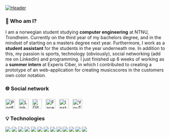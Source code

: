 [![Header](https://github.com/Martinnilsen99/Martinnilsen99/blob/master/assets/profileHeader.png "Header")](https://martinnilsen.no)

### &#128075; Who am I?

I am a norwegian student studying **computer engineering** at NTNU, Trondheim. Currently on the third year of my bachelors degree, and in the mindset of starting on a masters degree next year. Furthermore, I work as a **student assistant** for the students in the year underneath me. In addition to this, my passion is sports, technology (obviously), social networking (add me on LinkedIn) and programming. I just finished up 6 weeks of working as a **summer intern** at Experis Ciber, in which I contributed to creating a prototype of an web-application for creating musicscores in the customers own color notation.

### &#127760; Social network

<a href="https://www.martinnilsen.no" target="_blank" title="Portfolio and personal website"  >
    <img src="https://image.flaticon.com/icons/svg/3135/3135683.svg" width="30px" align="left" alt="Portfolio icon" style="margin: 6px 6px 6px 0px">
</a>
<a href="https://www.linkedin.com/in/martinnilsen99/" target="_blank" title="LinkedIn profile"  >
    <img src="https://image.flaticon.com/icons/svg/733/733617.svg" width="30px" align="left" alt="LinkedIn icon" style="margin: 6px">
</a>
<a href="https://github.com/Martinnilsen99" target="_blank" title="GitHub profile"  >
    <img src="https://image.flaticon.com/icons/svg/733/733609.svg" width="30px" align="left" alt="GitHub icon" style="margin: 6px">
</a>
<a href="https://www.facebook.com/Martinnilsen99/" target="_blank" title="Facebook profile"  >
    <img src="https://image.flaticon.com/icons/svg/733/733605.svg" width="30px" align="left" alt="Facebook icon" style="margin: 6px">
</a>
<a href="https://www.instagram.com/martinnilsen99/" target="_blank" title="Instagram profile"  >
    <img src="https://image.flaticon.com/icons/svg/733/733614.svg" width="30px" align="left" alt="Instagram icon" style="margin: 6px">
</a>
<a href="https://www.youtube.com/channel/UCxyROQQeUpa44IEeC5oJuhQ" target="_blank" title="YouTube channel"  >
    <img src="https://image.flaticon.com/icons/svg/733/733646.svg" width="30px" align="left" alt="YouTube icon" style="margin: 6px">
</a>

</br>
</br>

### &#128161; Technologies

<!-- ### &#128187; Technologies -->
<!-- ### &#128295; Technologies -->

<link rel="stylesheet" type="text/css" media="all" href="./css/technologies.css">

<text class="technologies"><img class="icon" src="https://cdn.jsdelivr.net/npm/simple-icons@3.4.0/icons/javascript.svg"></text>
<text class="technologies"><img class="icon" src="https://cdn.jsdelivr.net/npm/simple-icons@3.4.0/icons/typescript.svg"></text>
<text class="technologies"><img class="icon" src="https://cdn.jsdelivr.net/npm/simple-icons@3.4.0/icons/java.svg"></text>
<text class="technologies"><img class="icon" src="https://cdn.jsdelivr.net/npm/simple-icons@3.4.0/icons/python.svg"></text>
<text class="technologies"><img class="icon" src="https://cdn.jsdelivr.net/npm/simple-icons@3.4.0/icons/visualstudioi.svg"></text>
<text class="technologies"><img class="icon" src="https://cdn.jsdelivr.net/npm/simple-icons@3.4.0/icons/intellijidea.svg"></text>
<text class="technologies"><img class="icon" src="https://cdn.jsdelivr.net/npm/simple-icons@3.4.0/icons/react.svg"></text>
<text class="technologies"><img class="icon" src="https://cdn.jsdelivr.net/npm/simple-icons@3.4.0/icons/html5.svg"></text>
<text class="technologies"><img class="icon" src="https://cdn.jsdelivr.net/npm/simple-icons@3.4.0/icons/css3.svg"></text>
<text class="technologies"><img class="icon" src="https://cdn.jsdelivr.net/npm/simple-icons@3.4.0/icons/sass.svg"></text>
<text class="technologies"><img class="icon" src="https://cdn.jsdelivr.net/npm/simple-icons@3.4.0/icons/mysql.svg"></text>
<text class="technologies"><img class="icon" src="https://cdn.jsdelivr.net/npm/simple-icons@3.4.0/icons/node-dot-js.svg"></text>
<text class="technologies"><img class="icon" src="https://cdn.jsdelivr.net/npm/simple-icons@3.4.0/icons/cplusplus.svg"></text>
